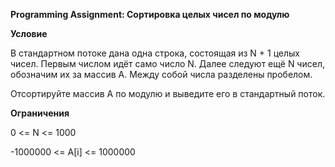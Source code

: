 **Programming Assignment: Сортировка целых чисел по модулю**

**Условие**

В стандартном потоке дана одна строка, состоящая из N + 1 целых чисел. Первым числом идёт само число N. Далее следуют ещё N чисел, обозначим их за массив A. Между собой числа разделены пробелом.

Отсортируйте массив А по модулю и выведите его в стандартный поток.

**Ограничения**

0 <= N <= 1000

-1000000 <= A[i] <= 1000000